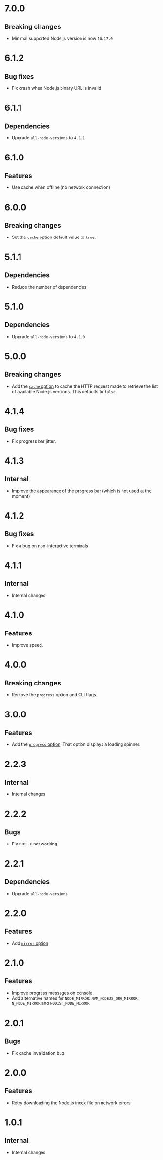 # 7.0.0

## Breaking changes

- Minimal supported Node.js version is now `10.17.0`

# 6.1.2

## Bug fixes

- Fix crash when Node.js binary URL is invalid

# 6.1.1

## Dependencies

- Upgrade `all-node-versions` to `4.1.1`

# 6.1.0

## Features

- Use cache when offline (no network connection)

# 6.0.0

## Breaking changes

- Set the
  [`cache` option](https://github.com/ehmicky/normalize-node-version/blob/master/README.md#cache)
  default value to `true`.

# 5.1.1

## Dependencies

- Reduce the number of dependencies

# 5.1.0

## Dependencies

- Upgrade `all-node-versions` to `4.1.0`

# 5.0.0

## Breaking changes

- Add the
  [`cache` option](https://github.com/ehmicky/normalize-node-version/blob/master/README.md#cache)
  to cache the HTTP request made to retrieve the list of available Node.js
  versions. This defaults to `false`.

# 4.1.4

## Bug fixes

- Fix progress bar jitter.

# 4.1.3

## Internal

- Improve the appearance of the progress bar (which is not used at the moment)

# 4.1.2

## Bug fixes

- Fix a bug on non-interactive terminals

# 4.1.1

## Internal

- Internal changes

# 4.1.0

## Features

- Improve speed.

# 4.0.0

## Breaking changes

- Remove the `progress` option and CLI flags.

# 3.0.0

## Features

- Add the
  [`progress` option](https://github.com/ehmicky/normalize-node-version/blob/master/README.md#progress).
  That option displays a loading spinner.

# 2.2.3

## Internal

- Internal changes

# 2.2.2

## Bugs

- Fix `CTRL-C` not working

# 2.2.1

## Dependencies

- Upgrade `all-node-versions`

# 2.2.0

## Features

- Add
  [`mirror` option](https://github.com/ehmicky/normalize-node-version#mirror)

# 2.1.0

## Features

- Improve progress messages on console
- Add alternative names for `NODE_MIRROR`: `NVM_NODEJS_ORG_MIRROR`,
  `N_NODE_MIRROR` and `NODIST_NODE_MIRROR`

# 2.0.1

## Bugs

- Fix cache invalidation bug

# 2.0.0

## Features

- Retry downloading the Node.js index file on network errors

# 1.0.1

## Internal

- Internal changes

